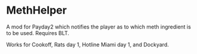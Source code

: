 # MethHelper
A mod for Payday2 which notifies the player as to which meth ingredient is to be used.  Requires BLT.

Works for Cookoff, Rats day 1, Hotline Miami day 1, and Dockyard.
